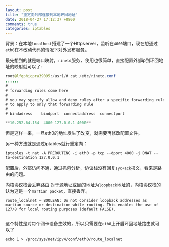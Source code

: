 ```yaml
---
layout: post
title: "重定向外部连接到本地环回地址"
date: 2018-04-27 17:12:37 +0800
comments: true
categories: iptables
---
```


背景：在本地`localhost`搭建了一个Httpserver，监听在`4000`端口，现在想通过`eth0`在不改动代码的情况下对外发布服务。

最先想到的就是端口映射，`rinetd`服务，使用也很简单，直接配置外部ip到环回地址的映射就可以了:


``` java
root@lfgphicpra39095:/usr1/# cat /etc/rinetd.conf
......
#
# forwarding rules come here
#
# you may specify allow and deny rules after a specific forwarding rule
# to apply to only that forwarding rule
#
# bindadress    bindport  connectaddress  connectport

**10.252.64.154  4000 127.0.0.1 4000**

```

但是这样一来，一旦eth0的地址发生了改变，就需要再修改配置文件。


另一种方法就是通过iptables就行重定向：

```
iptables -t nat -A PREROUTING -i eth0 -p tcp --dport 4000 -j DNAT --to-destination 127.0.0.1
```

配置后，外部访问不通，通过抓包分析，协议栈没有回复`syc+ack`报文，看来是路由的问题。

内核协议栈会丢弃路由 对于源地址或目的地址为`loopback`地址的，内核协议栈的认为这是一个`martian packet`，直接丢弃。

```
route_localnet – BOOLEAN: Do not consider loopback addresses as martian source or destination while routing. This enables the use of 127/8 for local routing purposes (default FALSE).


```

这个特性是对每个网卡设备生效的，所以只需要在`eth0`上开启环回地址路由就可以了

```
echo 1 > /proc/sys/net/ipv4/conf/eth0/route_localnet
```
